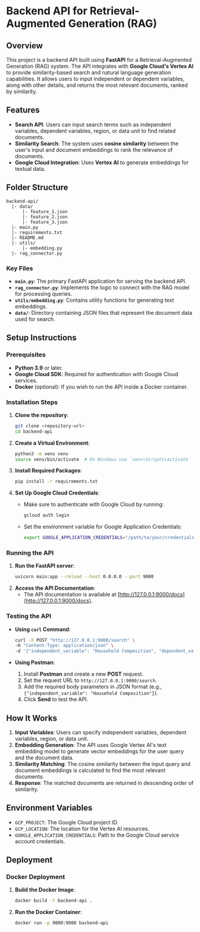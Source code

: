 # Backend API for Retrieval-Augmented Generation (RAG)

## Overview

This project is a backend API built using **FastAPI** for a Retrieval-Augmented Generation (RAG) system. The API integrates with **Google Cloud's Vertex AI** to provide similarity-based search and natural language generation capabilities. It allows users to input independent or dependent variables, along with other details, and returns the most relevant documents, ranked by similarity.

## Features

- **Search API**: Users can input search terms such as independent variables, dependent variables, region, or data unit to find related documents.
- **Similarity Search**: The system uses **cosine similarity** between the user's input and document embeddings to rank the relevance of documents.
- **Google Cloud Integration**: Uses **Vertex AI** to generate embeddings for textual data.

## Folder Structure

```
backend-api/
  |- data/
      |- feature_1.json
      |- feature_2.json
      |- feature_3.json
  |- main.py
  |- requirements.txt
  |- README.md
  |- utils/
      |- embedding.py
  |- rag_connector.py
```

### Key Files

- **`main.py`**: The primary FastAPI application for serving the backend API.
- **`rag_connector.py`**: Implements the logic to connect with the RAG model for processing queries.
- **`utils/embedding.py`**: Contains utility functions for generating text embeddings.
- **`data/`**: Directory containing JSON files that represent the document data used for search.

## Setup Instructions

### Prerequisites

- **Python 3.9** or later.
- **Google Cloud SDK**: Required for authentication with Google Cloud services.
- **Docker** (optional): If you wish to run the API inside a Docker container.

### Installation Steps

1. **Clone the repository**:
   ```bash
   git clone <repository-url>
   cd backend-api
   ```

2. **Create a Virtual Environment**:
   ```bash
   python3 -m venv venv
   source venv/bin/activate  # On Windows use `venv\Scripts\activate`
   ```

3. **Install Required Packages**:
   ```bash
   pip install -r requirements.txt
   ```

4. **Set Up Google Cloud Credentials**:
   - Make sure to authenticate with Google Cloud by running:
     ```bash
     gcloud auth login
     ```
   - Set the environment variable for Google Application Credentials:
     ```bash
     export GOOGLE_APPLICATION_CREDENTIALS="/path/to/your/credentials.json"
     ```

### Running the API

1. **Run the FastAPI server**:
   ```bash
   uvicorn main:app --reload --host 0.0.0.0 --port 9000
   ```
2. **Access the API Documentation**:
   - The API documentation is available at [http://127.0.0.1:9000/docs](http://127.0.0.1:9000/docs).

### Testing the API

- **Using `curl` Command**:
  ```bash
  curl -X POST "http://127.0.0.1:9000/search" \
  -H "Content-Type: application/json" \
  -d '{"independent_variable": "Household Composition", "dependent_variable": "Residential Segregation"}'
  ```

- **Using Postman**:
  1. Install **Postman** and create a new **POST** request.
  2. Set the request URL to `http://127.0.0.1:9000/search`.
  3. Add the required body parameters in JSON format (e.g., `{"independent_variable": "Household Composition"}`).
  4. Click **Send** to test the API.

## How It Works

1. **Input Variables**: Users can specify independent variables, dependent variables, region, or data unit.
2. **Embedding Generation**: The API uses Google Vertex AI's text embedding model to generate vector embeddings for the user query and the document data.
3. **Similarity Matching**: The cosine similarity between the input query and document embeddings is calculated to find the most relevant documents.
4. **Response**: The matched documents are returned in descending order of similarity.

## Environment Variables

- `GCP_PROJECT`: The Google Cloud project ID.
- `GCP_LOCATION`: The location for the Vertex AI resources.
- `GOOGLE_APPLICATION_CREDENTIALS`: Path to the Google Cloud service account credentials.

## Deployment

### Docker Deployment

1. **Build the Docker Image**:
   ```bash
   docker build -t backend-api .
   ```
2. **Run the Docker Container**:
   ```bash
   docker run -p 9000:9000 backend-api



